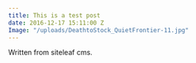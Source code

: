 ```yaml
---
title: This is a test post
date: 2016-12-17 15:11:00 Z
Image: "/uploads/DeathtoStock_QuietFrontier-11.jpg"
---
```


Written from siteleaf cms.